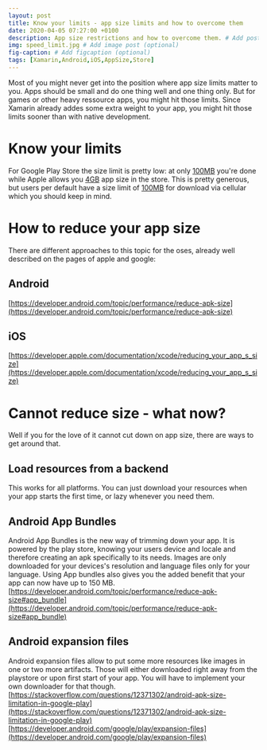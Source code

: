 ```yaml
---
layout: post
title: Know your limits - app size limits and how to overcome them
date: 2020-04-05 07:27:00 +0100
description: App size restrictions and how to overcome them. # Add post description (optional)
img: speed_limit.jpg # Add image post (optional)
fig-caption: # Add figcaption (optional)
tags: [Xamarin,Android,iOS,AppSize,Store]
---
```

Most of you might never get into the position where app size limits matter to you. Apps should be small and do one thing well and one thing only. But for games or other heavy ressource apps, you might hit those limits. Since Xamarin already addes some extra weight to your app, you might hit those limits sooner than with native development.


# Know your limits
For Google Play Store the size limit is pretty low: at only [100MB](https://developer.android.com/google/play/expansion-files) you're done while Apple allows you [4GB](https://developer.apple.com/news/?id=02122015a) app size in the store. This is pretty generous, but users per default have a size limit of [100MB](https://developer.apple.com/news/?id=02122015a) for download via cellular which you should keep in mind.


# How to reduce your app size
There are different approaches to this topic for the oses, already well described on the pages of apple and google:


## Android
[https://developer.android.com/topic/performance/reduce-apk-size](https://developer.android.com/topic/performance/reduce-apk-size)


## iOS
[https://developer.apple.com/documentation/xcode/reducing_your_app_s_size](https://developer.apple.com/documentation/xcode/reducing_your_app_s_size)


# Cannot reduce size - what now?
Well if you for the love of it cannot cut down on app size, there are ways to get around that.


## Load resources from a backend
This works for all platforms. You can just download your resources when your app starts the first time, or lazy whenever you need them. 


## Android App Bundles
Android App Bundles is the new way of trimming down your app. It is powered by the play store, knowing your users device and locale and therefore creating an apk specifically to its needs. Images are only downloaded for your devices's resolution and language files only for your language. Using App bundles also gives you the added benefit that your app can now have up to 150 MB.
[https://developer.android.com/topic/performance/reduce-apk-size#app_bundle](https://developer.android.com/topic/performance/reduce-apk-size#app_bundle)


## Android expansion files
Android expansion files allow to put some more resources like images in one or two more artifacts. Those will either downloaded right away from the playstore or upon first start of your app. You will have to implement your own downloader for that though.
[https://stackoverflow.com/questions/12371302/android-apk-size-limitation-in-google-play](https://stackoverflow.com/questions/12371302/android-apk-size-limitation-in-google-play)
[https://developer.android.com/google/play/expansion-files](https://developer.android.com/google/play/expansion-files)
